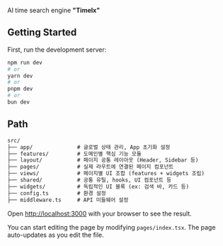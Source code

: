 AI time search engine **"Timelx"**

## Getting Started

First, run the development server:

```bash
npm run dev
# or
yarn dev
# or
pnpm dev
# or
bun dev
```

## Path

```markdown
src/
├── app/              # 글로벌 상태 관리, App 초기화 설정
├── features/         # 도메인별 핵심 기능 모듈
├── layout/           # 페이지 공통 레이아웃 (Header, Sidebar 등)
├── pages/            # 실제 라우트에 연결된 페이지 컴포넌트
├── views/            # 페이지별 UI 조합 (features + widgets 조립)
├── shared/           # 공통 유틸, hooks, UI 컴포넌트 등
├── widgets/          # 독립적인 UI 블록 (ex: 검색 바, 카드 등)
├── config.ts         # 환경 설정
├── middleware.ts     # API 미들웨어 설정
```

Open [http://localhost:3000](http://localhost:3000) with your browser to see the result.

You can start editing the page by modifying `pages/index.tsx`. The page auto-updates as you edit the file.
